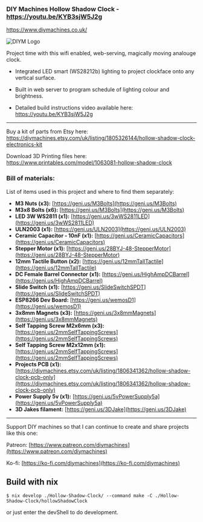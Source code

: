 ### DIY Machines Hollow Shadow Clock - https://youtu.be/KYB3sjW5J2g 

https://www.diymachines.co.uk/

![DIYM Logo](https://lirp.cdn-website.com/65e30418/dms3rep/multi/opt/DIY+Machines+Ident+Cleaner+-+White+Background+Larger-162w.png)

Project time with this wifi enabled, web-serving, magically moving analouge clock.

* Integrated LED smart (WS28212b) lighting to project clockface onto any vertical surface.

* Built in web server to program schedule of lighting colour and brightness.

* Detailed build instructions video available here: https://youtu.be/KYB3sjW5J2g 

***
Buy a kit of parts from Etsy here: https://diymachines.etsy.com/uk/listing/1805326144/hollow-shadow-clock-electronics-kit 

Download 3D Printing files here: https://www.printables.com/model/1063081-hollow-shadow-clock

### Bill of materials:

List of items used in this project and where to find them separately:

- **M3 Nuts (x3):** [https://geni.us/M3Bolts](https://geni.us/M3Bolts)
- **M3x8 Bolts (x6):** [https://geni.us/M3Bolts](https://geni.us/M3Bolts)
- **LED 3W WS2811 (x1):** [https://geni.us/3wWS2811LED](https://geni.us/3wWS2811LED)
- **ULN2003 (x1):** [https://geni.us/ULN2003](https://geni.us/ULN2003)
- **Ceramic Capacitor - 10nF (x1):** [https://geni.us/CeramicCapacitors](https://geni.us/CeramicCapacitors)
- **Stepper Motor (x1):** [https://geni.us/28BYJ-48-StepperMotor](https://geni.us/28BYJ-48-StepperMotor)
- **12mm Tactile Button (x2):** [https://geni.us/12mmTallTactile](https://geni.us/12mmTallTactile)
- **DC Female Barrel Connector (x1):** [https://geni.us/HighAmpDCBarrel](https://geni.us/HighAmpDCBarrel)
- **Slide Switch (x1):** [https://geni.us/SlideSwitchSPDT](https://geni.us/SlideSwitchSPDT)
- **ESP8266 Dev Board:** [https://geni.us/wemosD1](https://geni.us/wemosD1)
- **3x8mm Magnets (x3):** [https://geni.us/3x8mmMagnets](https://geni.us/3x8mmMagnets)
- **Self Tapping Screw M2x6mm (x3):** [https://geni.us/2mmSelfTappingScrews](https://geni.us/2mmSelfTappingScrews)
- **Self Tapping Screw M2x12mm (x1):** [https://geni.us/2mmSelfTappingScrews](https://geni.us/2mmSelfTappingScrews)
- **Projects PCB (x1):** [https://diymachines.etsy.com/uk/listing/1806341362/hollow-shadow-clock-pcb-only](https://diymachines.etsy.com/uk/listing/1806341362/hollow-shadow-clock-pcb-only)
- **Power Supply 5v (x1):** [https://geni.us/5vPowerSupply5a](https://geni.us/5vPowerSupply5a)
- **3D Jakes filament:** [https://geni.us/3DJake](https://geni.us/3DJake)

***

Support DIY machines so that I can continue to create and share projects like this one:

Patreon: [https://www.patreon.com/diymachines](https://www.patreon.com/diymachines)

Ko-fi: [https://ko-fi.com/diymachines](https://ko-fi.com/diymachines)

## Build with nix

```console
$ nix develop ./Hollow-Shadow-Clock/ --command make -C ./Hollow-Shadow-Clock/hollowShadowClock
```

or just enter the devShell to do development.
